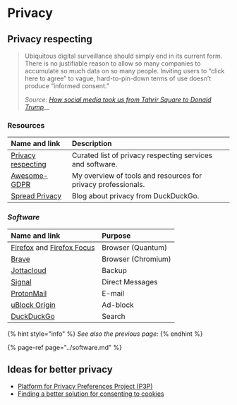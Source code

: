 # Privacy

## Privacy respecting

> Ubiquitous digital surveillance should simply end in its current form. There is no justifiable reason to allow so many companies to accumulate so much data on so many people. Inviting users to “click here to agree” to vague, hard-to-pin-down terms of use doesn’t produce “informed consent.”
>
> _Source:_ [_How social media took us from Tahrir Square to Donald Trump_](https://www.technologyreview.com/s/611806/how-social-media-took-us-from-tahrir-square-to-donald-trump/)\_\_

### Resources

| Name and link | Description |
| :--- | :--- |
| [Privacy respecting](https://github.com/nikitavoloboev/privacy-respecting#readme) | Curated list of privacy respecting services and software. |
| [Awesome-GDPR](https://github.com/bakke92/awesome-gdpr) | My overview of tools and resources for privacy professionals. |
| [Spread Privacy](https://spreadprivacy.com/) | Blog about privacy from DuckDuckGo. |

### _Software_

| Name and link | Purpose |
| :--- | :--- |
| [Firefox](https://firefox.com/) and [Firefox Focus](https://www.mozilla.org/en-US/firefox/mobile/) | Browser \(Quantum\) |
| [Brave](https://brave.com/) | Browser \(Chromium\) |
| [Jottacloud](https://www.jottacloud.com/) | Backup |
| [Signal](https://www.signal.org/) | Direct Messages |
| [ProtonMail](https://protonmail.com/) | E-mail |
| [uBlock Origin](https://addons.mozilla.org/en-US/firefox/addon/ublock-origin/?src=search) | Ad-block |
| [DuckDuckGo](https://duck.com) | Search |

{% hint style="info" %}
_See also the previous page:_
{% endhint %}

{% page-ref page="../software.md" %}

## Ideas for better privacy

* [Platform for Privacy Preferences Project \(P3P\)](https://en.wikipedia.org/wiki/P3P)
* [Finding a better solution for consenting to cookies](https://www.troyhunt.com/these-cookie-warning-shenanigans-have-got-to-stop/)

